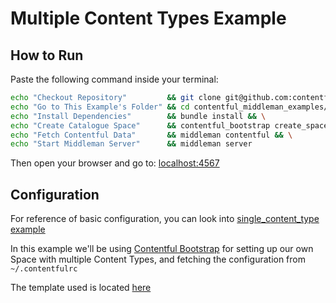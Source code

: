 # Multiple Content Types Example

## How to Run

Paste the following command inside your terminal:

```bash
echo "Checkout Repository"         && git clone git@github.com:contentful-labs/contentful_middleman_examples.git && \
echo "Go to This Example's Folder" && cd contentful_middleman_examples/examples/multiple_content_types && \
echo "Install Dependencies"        && bundle install && \
echo "Create Catalogue Space"      && contentful_bootstrap create_space my_catalogue --json-template bootstrap_templates/catalogue.json && \
echo "Fetch Contentful Data"       && middleman contentful && \
echo "Start Middleman Server"      && middleman server
```

Then open your browser and go to: [localhost:4567](http://localhost:4567)

## Configuration

For reference of basic configuration, you can look into [single_content_type example](../single_content_type/README.md)

In this example we'll be using [Contentful Bootstrap](https://github.com/contentful-labs/contentful-bootstrap.rb) for setting up our own Space with multiple Content Types, and fetching
the configuration from `~/.contentfulrc`

The template used is located [here](./bootstrap_templates/catalogue.json)
